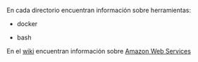 En cada directorio encuentran información sobre herramientas:

* docker

* bash

En el [wiki](https://github.com/ITAM-DS/Propedeutico/wiki) encuentran información sobre [Amazon Web Services](https://aws.amazon.com/?nc1=h_ls)



